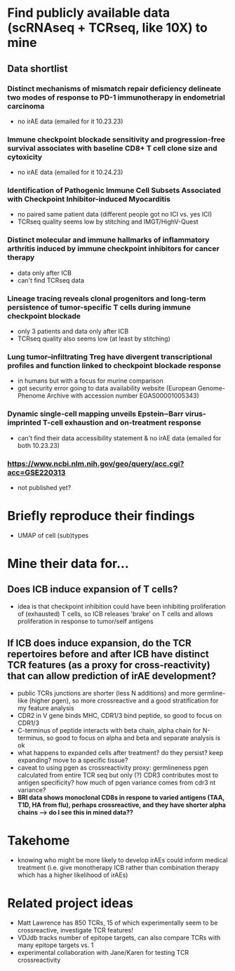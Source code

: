 # Find publicly available data (**scRNAseq + TCRseq**, like 10X) to mine
## Data shortlist
### Distinct mechanisms of mismatch repair deficiency delineate two modes of response to PD-1 immunotherapy in endometrial carcinoma
 - no irAE data (emailed for it 10.23.23)
### Immune checkpoint blockade sensitivity and progression-free survival associates with baseline CD8+ T cell clone size and cytoxicity
 - no irAE data (emailed for it 10.24.23)
### Identification of Pathogenic Immune Cell Subsets Associated with Checkpoint Inhibitor-induced Myocarditis
 - no paired same patient data (different people got no ICI vs. yes ICI)
 - TCRseq quality seems low by stitching and IMGT/HighV-Quest
### Distinct molecular and immune hallmarks of inflammatory arthritis induced by immune checkpoint inhibitors for cancer therapy
 - data only after ICB
 - can't find TCRseq data
### Lineage tracing reveals clonal progenitors and long-term persistence of tumor-specific T cells during immune checkpoint blockade
 - only 3 patients and data only after ICB
 - TCRseq quality also seems low (at least by stitching)
### Lung tumor–infiltrating Treg have divergent transcriptional profiles and function linked to checkpoint blockade response
 - in humans but with a focus for murine comparison
 - got security error going to data availability website (European Genome-Phenome Archive with accession number EGAS00001005343)
### Dynamic single-cell mapping unveils Epstein‒Barr virus-imprinted T-cell exhaustion and on-treatment response
 - can't find their data accessibility statement & no irAE data (emailed for both 10.23.23)
### https://www.ncbi.nlm.nih.gov/geo/query/acc.cgi?acc=GSE220313
 - not published yet?

# Briefly reproduce their findings
 - UMAP of cell (sub)types

# Mine their data for...
## Does ICB induce expansion of T cells?
 - idea is that checkpoint inhibition could have been inhibiting proliferation of (exhausted) T cells, so ICB releases 'brake' on T cells and allows proliferation in response to tumor/self antigens
## If ICB does induce expansion, do the TCR repertoires before and after ICB have distinct TCR features (as a proxy for cross-reactivity) that can allow prediction of irAE development?
 - public TCRs junctions are shorter (less N additions) and more germline-like (higher pgen), so more crossreactive and a good stratification for my feature analysis
 - CDR2 in V gene binds MHC, CDR1/3 bind peptide, so good to focus on CDR1/3
 - C-terminus of peptide interacts with beta chain, alpha chain for N-terminus, so good to focus on alpha and beta and separate analysis is ok
 - what happens to expanded cells after treatment? do they persist? keep expanding? move to a specific tissue?
 - caveat to using pgen as crossreactivity proxy: germlineness pgen calculated from entire TCR seq but only (?) CDR3 contributes most to antigen specificity? how much of pgen variance comes from cdr3 nt variance?
 - **BRI data shows monoclonal CD8s in respone to varied antigens (TAA, T1D, HA from flu), perhaps crossreactive, and they have shorter alpha chains --> do I see this in mined data??**

# Takehome
 - knowing who might be more likely to develop irAEs could inform medical treatment (i.e. give monotherapy ICB rather than combination therapy which has a higher likelihood of irAEs)

# Related project ideas
 - Matt Lawrence has 850 TCRs, 15 of which experimentally seem to be crossreactive, investigate TCR features!
 - VDJdb tracks number of epitope targets, can also compare TCRs with many epitope targets vs. 1
 - experimental collaboration with Jane/Karen for testing TCR crossreactivity